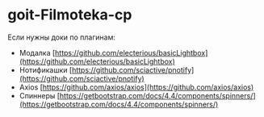 # goit-Filmoteka-cp

Если нужны доки по плагинам:

- Модалка
  [https://github.com/electerious/basicLightbox](https://github.com/electerious/basicLightbox)
- Нотификашки
  [https://github.com/sciactive/pnotify](https://github.com/sciactive/pnotify)
- Axios [https://github.com/axios/axios](https://github.com/axios/axios)
- Спиннеры
  [https://getbootstrap.com/docs/4.4/components/spinners/](https://getbootstrap.com/docs/4.4/components/spinners/)
